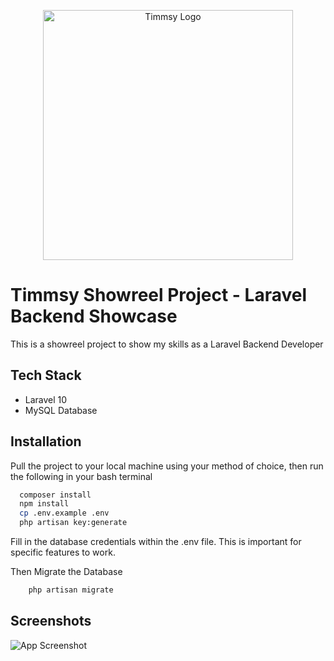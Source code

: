 <p align="center"><img src="https://i.imgur.com/taSLpYM.png" width="400" alt="Timmsy Logo"></a></p>

# Timmsy Showreel Project - Laravel Backend Showcase

This is a showreel project to show my skills as a Laravel Backend Developer

## Tech Stack

- Laravel 10
- MySQL Database

## Installation

Pull the project to your local machine using your method of choice, then run the following in your bash terminal

```bash
  composer install
  npm install
  cp .env.example .env
  php artisan key:generate
```

Fill in the database credentials within the .env file. This is important for specific features to work.

Then Migrate the Database

```bash
    php artisan migrate
```
    
## Screenshots

![App Screenshot](https://via.placeholder.com/468x300?text=App+Screenshot+Here)
